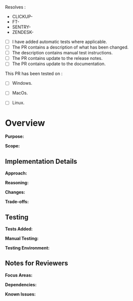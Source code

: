 
<!--(
  Copy the id and paste it to the appropriate CLICKUP-<id> / FTRACK-<id> /  SENTRY-<id> / ZENDESK-<id> link.
  Please remember to remove the unused ones.
-->

Resolves : 

* CLICKUP-
* FT-
* SENTRY-
* ZENDESK-

- [ ] I have added automatic tests where applicable.
- [ ] The PR contains a description of what has been changed.
- [ ] The description contains manual test instructions.
- [ ] The PR contains update to the release notes.
- [ ] The PR contains update to the documentation.

This PR has been tested on :

- [ ] Windows.
- [ ] MacOs.
- [ ] Linux.


# Overview
**Purpose:** <!-- Briefly summarize what this PR does. -->

**Scope:** <!-- Indicate the main areas of the codebase affected. -->

## Implementation Details
**Approach:** <!-- Describe the chosen solution or method. -->

**Reasoning:** <!-- Explain why this approach was selected over alternatives. -->

**Changes:** <!-- Highlight the main code changes. -->

**Trade-offs:** <!-- Discuss any trade-offs or compromises made. -->

## Testing
**Tests Added:** <!-- Note any new tests. -->

**Manual Testing:** <!-- Describe any manual testing performed. -->

**Testing Environment:** <!-- Specify where the testing was conducted. -->

## Notes for Reviewers
**Focus Areas:** <!-- Suggest specific areas or aspects to review. -->

**Dependencies:** <!-- Mention any dependencies or prerequisites. -->

**Known Issues:** <!-- List any known issues or limitations. -->